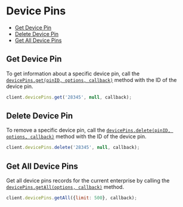 Device Pins
===========

<!-- START doctoc generated TOC please keep comment here to allow auto update -->
<!-- DON'T EDIT THIS SECTION, INSTEAD RE-RUN doctoc TO UPDATE -->


- [Get Device Pin](#get-device-pin)
- [Delete Device Pin](#delete-device-pin)
- [Get All Device Pins](#get-all-device-pins)

<!-- END doctoc generated TOC please keep comment here to allow auto update -->

Get Device Pin
--------------

To get information about a specific device pin, call the
[`devicePins.get(pinID, options, callback)`](http://opensource.box.com/box-node-sdk/jsdoc/DevicePins.html#get)
method with the ID of the device pin.

```js
client.devicePins.get('28345', null, callback);
```

Delete Device Pin
-----------------

To remove a specific device pin, call the
[`devicePins.delete(pinID, options, callback)`](http://opensource.box.com/box-node-sdk/jsdoc/DevicePins.html#delete)
method with the ID of the device pin.

```js
client.devicePins.delete('28345', null, callback);
```

Get All Device Pins
-------------------

Get all device pins records for the current enterprise by calling the
[`devicePins.getAll(options, callback)`](http://opensource.box.com/box-node-sdk/jsdoc/DevicePins.html#getAll)
method.

```js
client.devicePins.getAll({limit: 500}, callback);
```
